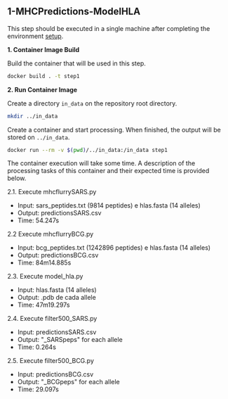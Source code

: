 ## 1-MHCPredictions-ModelHLA

This step should be executed in a single machine after completing the environment [setup](../setup/README.md).

**1. Container Image Build**

Build the container that will be used in this step.

```sh
docker build . -t step1
```
**2. Run Container Image**

Create a directory `in_data` on the repository root directory.

```sh
mkdir ../in_data
```

Create a container and start processing. When finished, the output will be stored on `../in_data`.

```sh
docker run --rm -v $(pwd)/../in_data:/in_data step1
```

The container execution will take some time. A description of the processing tasks of this container and their expected time is provided below.

2.1. Execute mhcflurrySARS.py
 - Input: sars_peptides.txt (9814 peptides) e hlas.fasta (14 alleles)
 - Output: predictionsSARS.csv
 - Time: 54.247s

2.2 Execute mhcflurryBCG.py
 - Input: bcg_peptides.txt (1242896 peptides) e hlas.fasta (14 alleles)
 - Output: predictionsBCG.csv
 - Time: 84m14.885s

2.3. Execute model_hla.py
 - Input: hlas.fasta (14 alleles)
 - Output: .pdb de cada allele
 - Time: 47m19.297s

2.4. Execute filter500_SARS.py
 - Input: predictionsSARS.csv
 - Output: "<allele>_SARSpeps" for each allele 
 - Time: 0.264s

2.5. Execute filter500_BCG.py
 - Input: predictionsBCG.csv
 - Output: "<allele>_BCGpeps" for each allele
 - Time: 29.097s
